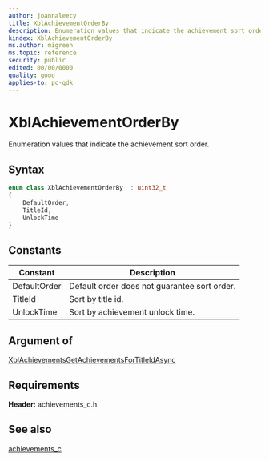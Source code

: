 ```yaml
---
author: joannaleecy
title: XblAchievementOrderBy
description: Enumeration values that indicate the achievement sort order.
kindex: XblAchievementOrderBy
ms.author: migreen
ms.topic: reference
security: public
edited: 00/00/0000
quality: good
applies-to: pc-gdk
---
```


# XblAchievementOrderBy  

Enumeration values that indicate the achievement sort order.    

## Syntax  
  
```cpp
enum class XblAchievementOrderBy  : uint32_t  
{  
    DefaultOrder,  
    TitleId,  
    UnlockTime  
}  
```  
  
## Constants  
  
| Constant | Description |
| --- | --- |
| DefaultOrder | Default order does not guarantee sort order. |  
| TitleId | Sort by title id. |  
| UnlockTime | Sort by achievement unlock time. |  
  
## Argument of
  
[XblAchievementsGetAchievementsForTitleIdAsync](../functions/xblachievementsgetachievementsfortitleidasync.md)
  
## Requirements  
  
**Header:** achievements_c.h
  
## See also  
[achievements_c](../achievements_c_members.md)  
  
  